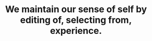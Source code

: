 ---
title: We maintain our sense of self by editing of, selecting from, experience.
tags: buddhism self experience
selfmaintain: true
selfmaintainorder: 1
nondualpractice: true
---